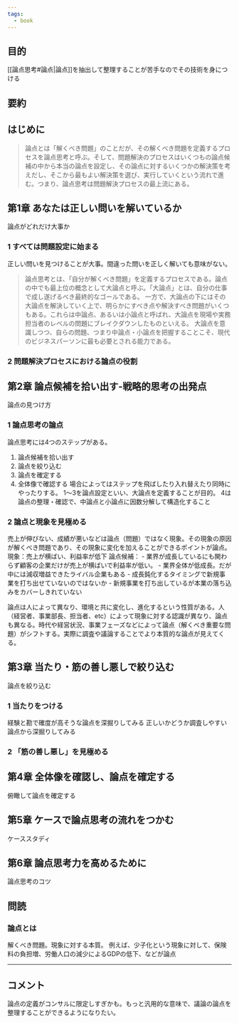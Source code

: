 ```yaml
---
tags:
  - book
---
```

## 目的
[[論点思考#論点|論点]]を抽出して整理することが苦手なのでその技術を身につける

## 要約


## はじめに
> 論点とは「解くべき問題」のことだが、その解くべき問題を定義するプロセスを論点思考と呼ぶ。そして、問題解決のプロセスはいくつもの論点候補の中から本当の論点を設定し、その論点に対するいくつかの解決策を考えだし、そこから最もよい解決策を選び、実行していくという流れで進む。つまり、論点思考は問題解決プロセスの最上流にある。

## 第1章 あなたは正しい問いを解いているか
論点がどれだけ大事か
### 1 すべては問題設定に始まる
正しい問いを見つけることが大事。間違った問いを正しく解いても意味がない。
> 論点思考とは、「自分が解くべき問題」を定義するプロセスである。論点の中でも最上位の概念として大論点と呼ぶ。「大論点」とは、自分の仕事で成し遂げるべき最終的なゴールである。
> 一方で、大論点の下にはその大論点を解決していく上で、明らかにすべき点や解決すべき問題がいくつもある。これらは中論点、あるいは小論点と呼ばれ、大論点を現場や実務担当者のレベルの問題にブレイクダウンしたものといえる。
> 大論点を意識しつつ、自らの問題、つまり中論点・小論点を把握することこそ、現代のビジネスパーソンに最も必要とされる能力である。
### 2 問題解決プロセスにおける論点の役割


## 第2章 論点候補を拾い出す-戦略的思考の出発点
論点の見つけ方

### 1 論点思考の論点
論点思考には4つのステップがある。
1. 論点候補を拾い出す
2. 論点を絞り込む
3. 論点を確定する
4. 全体像で確認する
場合によってはステップを飛ばしたり入れ替えたり同時にやったりする。
1〜3を論点設定といい、大論点を定義することが目的。
4は論点の整理・確認で、中論点と小論点に因数分解して構造化すること

### 2 論点と現象を見極める
売上が伸びない、成績が悪いなどは論点（問題）ではなく現象。その現象の原因が解くべき問題であり、その現象に変化を加えることができるポイントが論点。
現象：売上が横ばい、利益率が低下
論点候補：
	- 業界が成長しているにも関わらず顧客の企業だけが売上が横ばいで利益率が低い。
	- 業界全体が低成長。だが中には減収増益できたライバル企業もある
	- 成長鈍化するタイミングで新規事業を打ち出せていないのではないか
	- 新規事業を打ち出しているが本業の落ち込みをカバーしきれていない

論点は人によって異なり、環境と共に変化し、進化するという性質がある。人（経営者、事業部長、担当者、etc）によって現象に対する認識が異なり、論点も異なる。時代や経営状況、事業フェーズなどによって論点（解くべき重要な問題）がシフトする。実際に調査や議論することでより本質的な論点が見えてくる。

## 第3章 当たり・筋の善し悪しで絞り込む
論点を絞り込む
### 1 当たりをつける
経験と勘で確度が高そうな論点を深掘りしてみる
正しいかどうか調査しやすい論点から深掘りしてみる
### 2 「筋の善し悪し」を見極める
## 第4章 全体像を確認し、論点を確定する
俯瞰して論点を確定する
## 第5章 ケースで論点思考の流れをつかむ
ケーススタディ
## 第6章 論点思考力を高めるために
論点思考のコツ

## 問読
### 論点とは
解くべき問題。現象に対する本質。
例えば、少子化という現象に対して、保険料の負担増、労働人口の減少によるGDPの低下、などが論点

---
## コメント
論点の定義がコンサルに限定しすぎかも。もっと汎用的な意味で、議論の論点を整理することができるようになりたい。